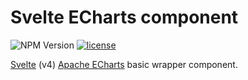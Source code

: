 # Svelte ECharts component
![NPM Version](https://img.shields.io/npm/v/%40qtsurfer%2Fsveltecharts?registry_uri=https%3A%2F%2Fregistry.npmjs.com&style=flat&logo=npm&label=QTSurfer%2Fsveltecharts)
[![license](https://img.shields.io/npm/l/%40qtsurfer%2Fsveltecharts?registry_uri=https%3A%2F%2Fregistry.npmjs.com&style=flat)](LICENSE.md) 

[Svelte](https://svelte.dev) (v4) [Apache ECharts](https://echarts.apache.org/) basic wrapper component.
